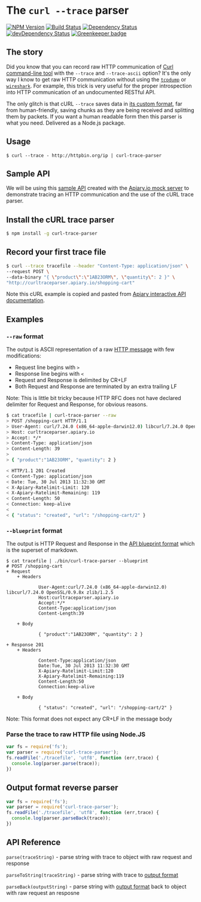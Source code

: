 # The `curl --trace` parser

[![NPM Version](https://img.shields.io/npm/v/curl-trace-parser.svg)](https://www.npmjs.com/package/curl-trace-parser)
[![Build Status](https://travis-ci.org/apiaryio/curl-trace-parser.svg)](https://travis-ci.org/apiaryio/curl-trace-parser)
[![Dependency Status](https://david-dm.org/apiaryio/curl-trace-parser.svg)](https://david-dm.org/apiaryio/curl-trace-parser)
[![devDependency Status](https://david-dm.org/apiaryio/curl-trace-parser/dev-status.svg)](https://david-dm.org/apiaryio/curl-trace-parser?type=dev)
[![Greenkeeper badge](https://badges.greenkeeper.io/apiaryio/curl-trace-parser.svg)](https://greenkeeper.io/)


## The story

Did you know that you can record raw HTTP communication of [Curl command-line tool](http://curl.haxx.se/docs/manpage.html) with the `--trace` and `--trace-ascii` option? It's the only way I know to get raw HTTP communication without using the [`tcpdump`](http://www.tcpdump.org/) or [`wireshark`](http://www.wireshark.org/).
For example, this trick is very useful for the proper introspection into HTTP communication of an undocumented RESTful API.

The only glitch is that cURL `--trace` saves data in [its custom format][gist], far from human-friendly, saving chunks as they are being received and splitting them by packets. If you want a human readable form then this parser is what you need. Delivered as a Node.js package.

[gist]: https://gist.github.com/netmilk/6048533

## Usage

```
$ curl --trace - http://httpbin.org/ip | curl-trace-parser
```

## Sample API

We will be using this [sample API][apiarydoc] created with the [Apiary.io mock server](http://apiary.io) to demonstrate tracing an HTTP communication and the use of the cURL trace parser.

[apiarydoc]: http://docs.curltraceparser.apiary.io/

## Install the cURL trace parser

```bash
$ npm install -g curl-trace-parser
```

## Record your first trace file

```bash
$ curl --trace tracefile --header "Content-Type: application/json" \
--request POST \
--data-binary "{ \"product\":\"1AB23ORM\", \"quantity\": 2 }" \
"http://curltraceparser.apiary.io/shopping-cart"
```

Note this cURL example is copied and pasted from [Apiary interactive API documentation][example].

[example]: http://docs.curltraceparser.apiary.io/#get-%2Fshopping-cart

## Examples

### `--raw` format

The output is ASCII representation of a raw [HTTP message][message] with few modifications:

- Request line begins with `> `
- Response line begins with `< `
- Request and Response is delimited by CR+LF
- Both Request and Response are terminated by an extra trailing LF

Note: This is little bit tricky because HTTP RFC does not have declared delimiter for Request and Response, for obvious reasons.

```bash
$ cat tracefile | curl-trace-parser --raw
> POST /shopping-cart HTTP/1.1
> User-Agent: curl/7.24.0 (x86_64-apple-darwin12.0) libcurl/7.24.0 OpenSSL/0.9.8x zlib/1.2.5
> Host: curltraceparser.apiary.io
> Accept: */*
> Content-Type: application/json
> Content-Length: 39
>
> { "product":"1AB23ORM", "quantity": 2 }

< HTTP/1.1 201 Created
< Content-Type: application/json
< Date: Tue, 30 Jul 2013 11:32:30 GMT
< X-Apiary-Ratelimit-Limit: 120
< X-Apiary-Ratelimit-Remaining: 119
< Content-Length: 50
< Connection: keep-alive
<
< { "status": "created", "url": "/shopping-cart/2" }
```

### `--blueprint` format

The output is HTTP Request and Response in the [API blueprint format](http://apiblueprint.org) which is the superset of markdown.

```
$ cat tracefile | ./bin/curl-trace-parser --blueprint
# POST /shopping-cart
+ Request
    + Headers

            User-Agent:curl/7.24.0 (x86_64-apple-darwin12.0) libcurl/7.24.0 OpenSSL/0.9.8x zlib/1.2.5
            Host:curltraceparser.apiary.io
            Accept:*/*
            Content-Type:application/json
            Content-Length:39

    + Body

            { "product":"1AB23ORM", "quantity": 2 }

+ Response 201
    + Headers

            Content-Type:application/json
            Date:Tue, 30 Jul 2013 11:32:30 GMT
            X-Apiary-Ratelimit-Limit:120
            X-Apiary-Ratelimit-Remaining:119
            Content-Length:50
            Connection:keep-alive

    + Body

            { "status": "created", "url": "/shopping-cart/2" }

```

Note: This format does not expect any CR+LF in the message body

### Parse the trace to raw HTTP file using Node.JS

```javascript
var fs = require('fs');
var parser = require('curl-trace-parser');
fs.readFile('./tracefile', 'utf8', function (err,trace) {
  console.log(parser.parse(trace));
})
```

## Output format reverse parser

```javascript
var fs = require('fs');
var parser = require('curl-trace-parser');
fs.readFile('./tracefile', 'utf8', function (err,trace) {
  console.log(parser.parseBack(trace));
})
```

## API Reference

`parse(traceString)` - parse string with trace to object with raw request and response

`parseToString(traceString)` - parse string with trace to [output format]

`parseBack(outputString)` - parse string with [output format] back to object with raw request an resposne


[output format]: https://github.com/apiaryio/curl-trace-parser#output-format
[message]: http://www.w3.org/Protocols/rfc2616/rfc2616-sec4.html

